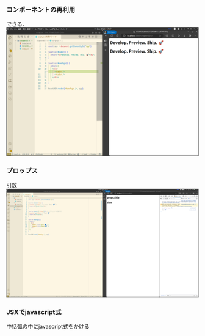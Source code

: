 ### コンポーネントの再利用
できる．
![Alt text](images/image.png)

### プロップス
引数
![Alt text](images/image-1.png)

### JSXでjavascript式
中括弧の中にjavascript式をかける
